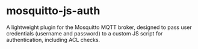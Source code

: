 # mosquitto-js-auth
A lightweight plugin for the Mosquitto MQTT broker, designed to pass user credentials (username and password) to a custom JS script for authentication, including ACL checks.
